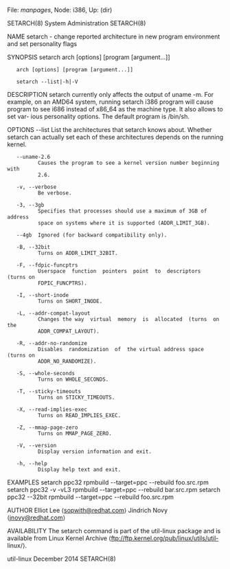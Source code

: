 File: *manpages*,  Node: i386,  Up: (dir)

SETARCH(8)                   System Administration                  SETARCH(8)



NAME
       setarch  -  change reported architecture in new program environment and
       set personality flags

SYNOPSIS
       setarch arch [options] [program [argument...]]

       arch [options] [program [argument...]]

       setarch --list|-h|-V

DESCRIPTION
       setarch currently only affects the output of uname -m.  For example, on
       an AMD64 system, running setarch i386 program will cause program to see
       i686 instead of x86_64 as the machine type.  It also allows to set var-
       ious personality options.  The default program is /bin/sh.

OPTIONS
       --list List  the  architectures  that  setarch  knows  about.   Whether
              setarch can actually set each of these architectures depends  on
              the running kernel.

       --uname-2.6
              Causes the program to see a kernel version number beginning with
              2.6.

       -v, --verbose
              Be verbose.

       -3, --3gb
              Specifies that processes should use a maximum of 3GB of  address
              space on systems where it is supported (ADDR_LIMIT_3GB).

       --4gb  Ignored (for backward compatibility only).

       -B, --32bit
              Turns on ADDR_LIMIT_32BIT.

       -F, --fdpic-funcptrs
              Userspace  function  pointers  point  to  descriptors  (turns on
              FDPIC_FUNCPTRS).

       -I, --short-inode
              Turns on SHORT_INODE.

       -L, --addr-compat-layout
              Changes the way  virtual  memory  is  allocated  (turns  on  the
              ADDR_COMPAT_LAYOUT).

       -R, --addr-no-randomize
              Disables  randomization  of  the virtual address space (turns on
              ADDR_NO_RANDOMIZE).

       -S, --whole-seconds
              Turns on WHOLE_SECONDS.

       -T, --sticky-timeouts
              Turns on STICKY_TIMEOUTS.

       -X, --read-implies-exec
              Turns on READ_IMPLIES_EXEC.

       -Z, --mmap-page-zero
              Turns on MMAP_PAGE_ZERO.

       -V, --version
              Display version information and exit.

       -h, --help
              Display help text and exit.

EXAMPLES
       setarch ppc32 rpmbuild --target=ppc --rebuild foo.src.rpm
       setarch ppc32 -v -vL3 rpmbuild --target=ppc --rebuild bar.src.rpm
       setarch ppc32 --32bit rpmbuild --target=ppc --rebuild foo.src.rpm

AUTHOR
       Elliot Lee ⟨sopwith@redhat.com⟩
       Jindrich Novy ⟨jnovy@redhat.com⟩

AVAILABILITY
       The setarch command is part of the util-linux package and is  available
       from  Linux  Kernel Archive ⟨ftp://ftp.kernel.org/pub/linux/utils/util-
       linux/⟩.



util-linux                       December 2014                      SETARCH(8)
